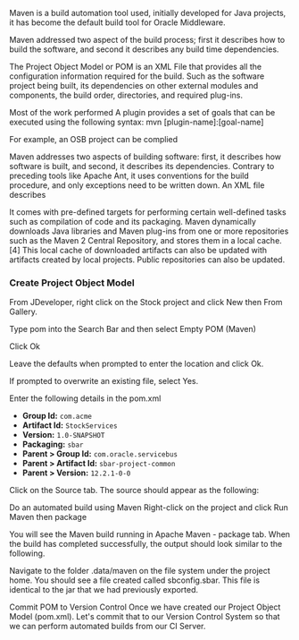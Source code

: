 Maven is a build automation tool used, initially developed for Java projects, it has become the default build tool for Oracle Middleware.

Maven addressed two aspect of the build process; first it describes how to build the software, and second it describes any build time dependencies. 

The Project Object Model or POM is an XML File that provides all the configuration information required for the build. Such as the software project being built, its dependencies on other external modules and components, the build order, directories, and required plug-ins. 

Most of the work performed A plugin provides a set of goals that can be executed using the following syntax:
 mvn [plugin-name]:[goal-name]

For example, an OSB project can be complied

Maven addresses two aspects of building software: first, it describes how software is built, and second, it describes its dependencies. Contrary to preceding tools like Apache Ant, it uses conventions for the build procedure, and only exceptions need to be written down. An XML file describes 

It comes with pre-defined targets for performing certain well-defined tasks such as compilation of code and its packaging.
Maven dynamically downloads Java libraries and Maven plug-ins from one or more repositories such as the Maven 2 Central Repository, and stores them in a local cache.[4] This local cache of downloaded artifacts can also be updated with artifacts created by local projects. Public repositories can also be updated.


### Create Project Object Model

From JDeveloper, right click on the Stock project and click New then From Gallery.

Type pom into the Search Bar and then select Empty POM (Maven)


Click Ok


Leave the defaults when prompted to enter the location and click Ok.


If prompted to overwrite an existing file, select Yes.

Enter the following details in the pom.xml
* **Group Id:** `com.acme`
* **Artifact Id:** `StockServices`
* **Version:** `1.0-SNAPSHOT`
* **Packaging:** `sbar`
* **Parent > Group Id:** `com.oracle.servicebus`
* **Parent > Artifact Id:** `sbar-project-common`
* **Parent > Version:** `12.2.1-0-0` 

Click on the Source tab. The source should appear as the following:

Do an automated build using Maven
Right-click on the project and click Run Maven then package 

You will see the Maven build running in Apache Maven - package tab.
When the build has completed successfully, the output should look similar to the following.

Navigate to the folder .data/maven on the file system under the project home. You should see a file created called sbconfig.sbar. This file is identical to the jar that we had previously exported.

Commit POM to Version Control
Once we have created our Project Object Model (pom.xml). Let's commit that to our Version Control System so that we can perform automated builds from our CI Server.

